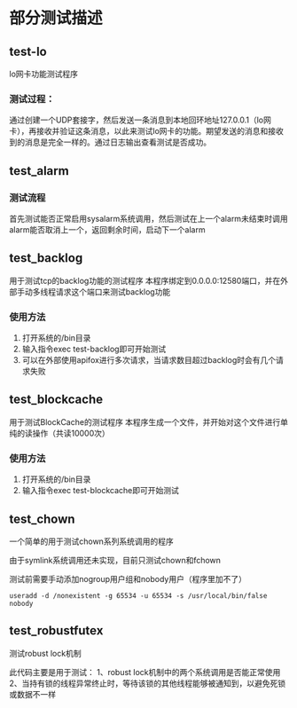# 部分测试描述

## test-lo 

lo网卡功能测试程序

### 测试过程：

通过创建一个UDP套接字，然后发送一条消息到本地回环地址127.0.0.1（lo网卡），再接收并验证这条消息，以此来测试lo网卡的功能。期望发送的消息和接收到的消息是完全一样的。通过日志输出查看测试是否成功。

## test_alarm

### 测试流程

首先测试能否正常启用sysalarm系统调用，然后测试在上一个alarm未结束时调用alarm能否取消上一个，返回剩余时间，启动下一个alarm


## test_backlog

用于测试tcp的backlog功能的测试程序
本程序绑定到0.0.0.0:12580端口，并在外部手动多线程请求这个端口来测试backlog功能

### 使用方法

1. 打开系统的/bin目录
2. 输入指令exec test-backlog即可开始测试
3. 可以在外部使用apifox进行多次请求，当请求数目超过backlog时会有几个请求失败


## test_blockcache

用于测试BlockCache的测试程序
本程序生成一个文件，并开始对这个文件进行单纯的读操作（共读10000次）

### 使用方法

1. 打开系统的/bin目录
2. 输入指令exec test-blockcache即可开始测试

## test_chown

一个简单的用于测试chown系列系统调用的程序

由于symlink系统调用还未实现，目前只测试chown和fchown

测试前需要手动添加nogroup用户组和nobody用户（程序里加不了）

```groupadd -g 65534 nogroup
useradd -d /nonexistent -g 65534 -u 65534 -s /usr/local/bin/false nobody
```
## test_robustfutex

测试robust lock机制

此代码主要是用于测试：
1、robust lock机制中的两个系统调用是否能正常使用
2、当持有锁的线程异常终止时，等待该锁的其他线程能够被通知到，以避免死锁或数据不一样